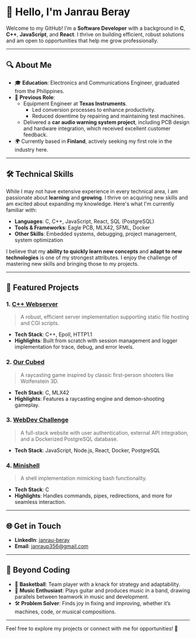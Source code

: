# 👋 Hello, I'm Janrau Beray  

Welcome to my GitHub! I'm a **Software Developer** with a background in **C**, **C++**, **JavaScript**, and **React**. I thrive on building efficient, robust solutions and am open to opportunities that help me grow professionally.  

---

## 🔍 About Me  

- 🎓 **Education**: Electronics and Communications Engineer, graduated from the Philippines.  
- 💼 **Previous Role**: 
  - Equipment Engineer at **Texas Instruments**.  
    - Led conversion processes to enhance productivity.  
    - Reduced downtime by repairing and maintaining test machines.  
  - Delivered a **car audio warning system project**, including PCB design and hardware integration, which received excellent customer feedback.  
- 🌍 Currently based in **Finland**, actively seeking my first role in the industry here.  

---

## 🛠️ Technical Skills  

While I may not have extensive experience in every technical area, I am passionate about **learning** and **growing**. I thrive on acquiring new skills and am excited about expanding my knowledge. Here's what I'm currently familiar with:

- **Languages**: C, C++, JavaScript, React, SQL (PostgreSQL)  
- **Tools & Frameworks**: Eagle PCB, MLX42, SFML, Docker  
- **Other Skills**: Embedded systems, debugging, project management, system optimization  

I believe that my **ability to quickly learn new concepts** and **adapt to new technologies** is one of my strongest attributes. I enjoy the challenge of mastering new skills and bringing those to my projects.

---

## 🌟 Featured Projects  

### 1. **[C++ Webserver](https://github.com/your-webserver-repo)**  
> A robust, efficient server implementation supporting static file hosting and CGI scripts.  
- **Tech Stack**: C++, Epoll, HTTP1.1  
- **Highlights**: Built from scratch with session management and logger implementation for trace, debug, and error levels.  

### 2. **[Our Cubed](https://github.com/your-cubed-repo)**  
> A raycasting game inspired by classic first-person shooters like Wolfenstein 3D.  
- **Tech Stack**: C, MLX42  
- **Highlights**: Features a raycasting engine and demon-shooting gameplay.  

### 3. **[WebDev Challenge](https://github.com/your-webdev-challenge-repo)**  
> A full-stack website with user authentication, external API integration, and a Dockerized PostgreSQL database.  
- **Tech Stack**: JavaScript, Node.js, React, Docker, PostgreSQL  

### 4. **[Minishell](https://github.com/your-minishell-repo)**  
> A shell implementation mimicking bash functionality.  
- **Tech Stack**: C  
- **Highlights**: Handles commands, pipes, redirections, and more for seamless interaction.  

---

## 🌐 Get in Touch  

- **LinkedIn**: [janrau-beray](https://www.linkedin.com/in/janrau-beray/)  
- **Email**: janraup356@gmail.com  

---

## 🎸 Beyond Coding  

- 🏀 **Basketball**: Team player with a knack for strategy and adaptability.  
- 🎵 **Music Enthusiast**: Plays guitar and produces music in a band, drawing parallels between teamwork in music and development.  
- 🛠️ **Problem Solver**: Finds joy in fixing and improving, whether it’s machines, code, or musical compositions.  

---

Feel free to explore my projects or connect with me for opportunities! 🚀  

